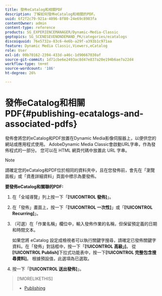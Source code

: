 ```yaml
---
title: 發佈eCatalog和相關PDF
description: 了解如何發佈eCatalog和相關的PDF。
uuid: 6f2f2c79-921a-4096-8f80-24e69c8983fa
contentOwner: admin
content-type: reference
products: SG_EXPERIENCEMANAGER/Dynamic-Media-Classic
geptopics: SG_SCENESEVENONDEMAND_PK/categories/ecatalogs
discoiquuid: 76e5732a-83c6-4e6b-a29f-a393b1c971aa
feature: Dynamic Media Classic,Viewers,eCatalog
role: User
exl-id: 00b70162-2394-433d-a46c-1d90667030af
source-git-commit: 1d71cbe6e2493ac8d47e837a20e194b6ae7a22d4
workflow-type: tm+mt
source-wordcount: '186'
ht-degree: 26%

---
```


# 發佈eCatalog和相關PDF{#publishing-ecatalogs-and-associated-pdfs}

發佈會將您的eCatalog和PDF放置在Dynamic Media影像伺服器上，以便供您的網站或應用程式使用。 AdobeDynamic Media Classic會啟動URL字串，作為發佈程式的一部分。 您可以在 HTML 網頁代碼中放置此 URL 字串。

>[!NOTE]
>
>請確定您的eCatalog和PDF位於相同的資料夾中，且在您發佈前，會先在「瀏覽面板」或「資產詳細資料」頁面中標示為要發佈。

**要發佈eCatalog和關聯的PDF:**

1. 在「全域導覽」列上按一下「**[!UICONTROL 發佈]**」。
1. 在「發佈」畫面上，按一下「**[!UICONTROL 一次性]**」或「**[!UICONTROL Recurring]**」。
1. （可選）在「作業名稱」欄位中，輸入發佈作業的名稱，但保留預定義的日期和時間文本。

   如果您將 eCatalog 設定成檢視者可以執行關鍵字搜尋，請確定已發佈關鍵字資料。在「發佈」對話框中，按一下「**[!UICONTROL 高級」]**。 從&#x200B;**[!UICONTROL Publish]**&#x200B;下拉式功能表中，按一下&#x200B;**[!UICONTROL 完整包含搜尋資料]**。 根據預設值，此選項為已選取。

1. 按一下「****[!UICONTROL 送出發佈]****」。

>[!MORELIKETHIS]
>
>* [Publishing](publishing-files.md)

